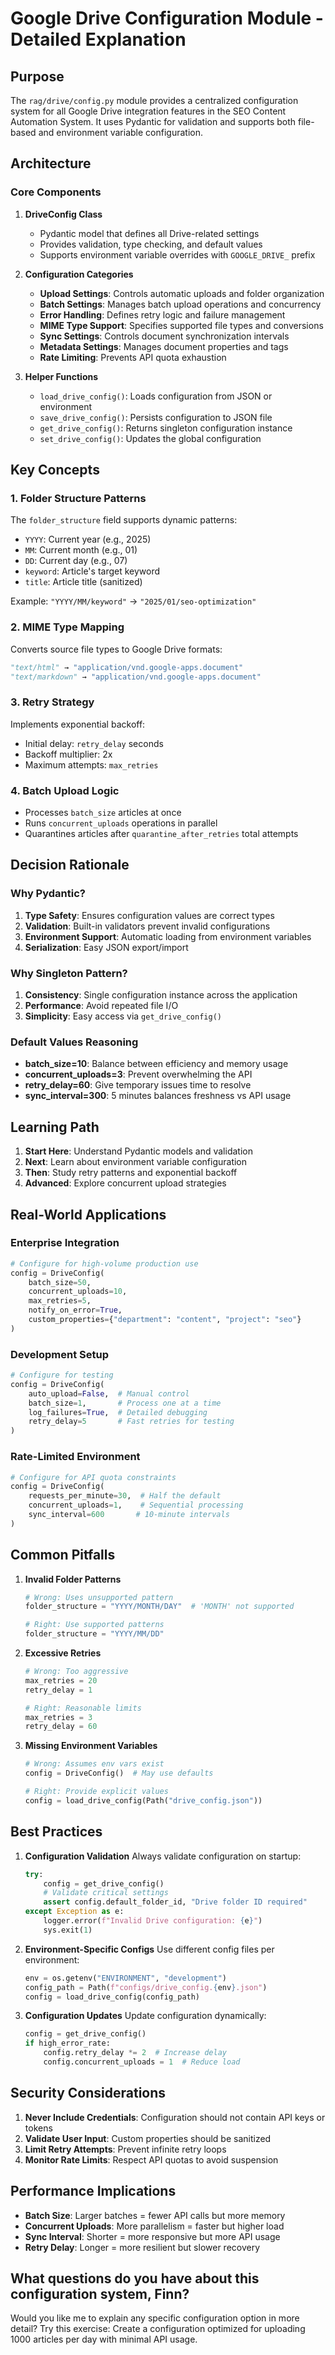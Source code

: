 # Google Drive Configuration Module - Detailed Explanation

## Purpose
The `rag/drive/config.py` module provides a centralized configuration system for all Google Drive integration features in the SEO Content Automation System. It uses Pydantic for validation and supports both file-based and environment variable configuration.

## Architecture

### Core Components

1. **DriveConfig Class**
   - Pydantic model that defines all Drive-related settings
   - Provides validation, type checking, and default values
   - Supports environment variable overrides with `GOOGLE_DRIVE_` prefix

2. **Configuration Categories**
   - **Upload Settings**: Controls automatic uploads and folder organization
   - **Batch Settings**: Manages batch upload operations and concurrency
   - **Error Handling**: Defines retry logic and failure management
   - **MIME Type Support**: Specifies supported file types and conversions
   - **Sync Settings**: Controls document synchronization intervals
   - **Metadata Settings**: Manages document properties and tags
   - **Rate Limiting**: Prevents API quota exhaustion

3. **Helper Functions**
   - `load_drive_config()`: Loads configuration from JSON or environment
   - `save_drive_config()`: Persists configuration to JSON file
   - `get_drive_config()`: Returns singleton configuration instance
   - `set_drive_config()`: Updates the global configuration

## Key Concepts

### 1. Folder Structure Patterns
The `folder_structure` field supports dynamic patterns:
- `YYYY`: Current year (e.g., 2025)
- `MM`: Current month (e.g., 01)
- `DD`: Current day (e.g., 07)
- `keyword`: Article's target keyword
- `title`: Article title (sanitized)

Example: `"YYYY/MM/keyword"` → `"2025/01/seo-optimization"`

### 2. MIME Type Mapping
Converts source file types to Google Drive formats:
```python
"text/html" → "application/vnd.google-apps.document"
"text/markdown" → "application/vnd.google-apps.document"
```

### 3. Retry Strategy
Implements exponential backoff:
- Initial delay: `retry_delay` seconds
- Backoff multiplier: 2x
- Maximum attempts: `max_retries`

### 4. Batch Upload Logic
- Processes `batch_size` articles at once
- Runs `concurrent_uploads` operations in parallel
- Quarantines articles after `quarantine_after_retries` total attempts

## Decision Rationale

### Why Pydantic?
1. **Type Safety**: Ensures configuration values are correct types
2. **Validation**: Built-in validators prevent invalid configurations
3. **Environment Support**: Automatic loading from environment variables
4. **Serialization**: Easy JSON export/import

### Why Singleton Pattern?
1. **Consistency**: Single configuration instance across the application
2. **Performance**: Avoid repeated file I/O
3. **Simplicity**: Easy access via `get_drive_config()`

### Default Values Reasoning
- **batch_size=10**: Balance between efficiency and memory usage
- **concurrent_uploads=3**: Prevent overwhelming the API
- **retry_delay=60**: Give temporary issues time to resolve
- **sync_interval=300**: 5 minutes balances freshness vs API usage

## Learning Path

1. **Start Here**: Understand Pydantic models and validation
2. **Next**: Learn about environment variable configuration
3. **Then**: Study retry patterns and exponential backoff
4. **Advanced**: Explore concurrent upload strategies

## Real-World Applications

### Enterprise Integration
```python
# Configure for high-volume production use
config = DriveConfig(
    batch_size=50,
    concurrent_uploads=10,
    max_retries=5,
    notify_on_error=True,
    custom_properties={"department": "content", "project": "seo"}
)
```

### Development Setup
```python
# Configure for testing
config = DriveConfig(
    auto_upload=False,  # Manual control
    batch_size=1,       # Process one at a time
    log_failures=True,  # Detailed debugging
    retry_delay=5       # Fast retries for testing
)
```

### Rate-Limited Environment
```python
# Configure for API quota constraints
config = DriveConfig(
    requests_per_minute=30,  # Half the default
    concurrent_uploads=1,    # Sequential processing
    sync_interval=600       # 10-minute intervals
)
```

## Common Pitfalls

1. **Invalid Folder Patterns**
   ```python
   # Wrong: Uses unsupported pattern
   folder_structure = "YYYY/MONTH/DAY"  # 'MONTH' not supported
   
   # Right: Use supported patterns
   folder_structure = "YYYY/MM/DD"
   ```

2. **Excessive Retries**
   ```python
   # Wrong: Too aggressive
   max_retries = 20
   retry_delay = 1
   
   # Right: Reasonable limits
   max_retries = 3
   retry_delay = 60
   ```

3. **Missing Environment Variables**
   ```python
   # Wrong: Assumes env vars exist
   config = DriveConfig()  # May use defaults
   
   # Right: Provide explicit values
   config = load_drive_config(Path("drive_config.json"))
   ```

## Best Practices

1. **Configuration Validation**
   Always validate configuration on startup:
   ```python
   try:
       config = get_drive_config()
       # Validate critical settings
       assert config.default_folder_id, "Drive folder ID required"
   except Exception as e:
       logger.error(f"Invalid Drive configuration: {e}")
       sys.exit(1)
   ```

2. **Environment-Specific Configs**
   Use different config files per environment:
   ```python
   env = os.getenv("ENVIRONMENT", "development")
   config_path = Path(f"configs/drive_config.{env}.json")
   config = load_drive_config(config_path)
   ```

3. **Configuration Updates**
   Update configuration dynamically:
   ```python
   config = get_drive_config()
   if high_error_rate:
       config.retry_delay *= 2  # Increase delay
       config.concurrent_uploads = 1  # Reduce load
   ```

## Security Considerations

1. **Never Include Credentials**: Configuration should not contain API keys or tokens
2. **Validate User Input**: Custom properties should be sanitized
3. **Limit Retry Attempts**: Prevent infinite retry loops
4. **Monitor Rate Limits**: Respect API quotas to avoid suspension

## Performance Implications

- **Batch Size**: Larger batches = fewer API calls but more memory
- **Concurrent Uploads**: More parallelism = faster but higher load
- **Sync Interval**: Shorter = more responsive but more API usage
- **Retry Delay**: Longer = more resilient but slower recovery

## What questions do you have about this configuration system, Finn?
Would you like me to explain any specific configuration option in more detail?
Try this exercise: Create a configuration optimized for uploading 1000 articles per day with minimal API usage.
